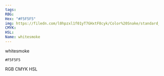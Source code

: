 ```yaml
---
tags:
RBG:
Hex: "#F5F5F5"
img: https://filedn.com/l0hpzxl1f01yT7GHxtF8cyk/Color%20Snake/standard_csv_to_svg/F5F5F5.svg
CMYK:
HSL:
Name: whitesmoke
---
```

whitesmoke
```palette
#F5F5F5
```
RGB
CMYK
HSL